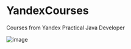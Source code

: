 # YandexCourses
Courses from Yandex Practical Java Developer    

![image](https://github.com/user-attachments/assets/ded8e140-4da6-453f-8f27-92de0a5e4586)


